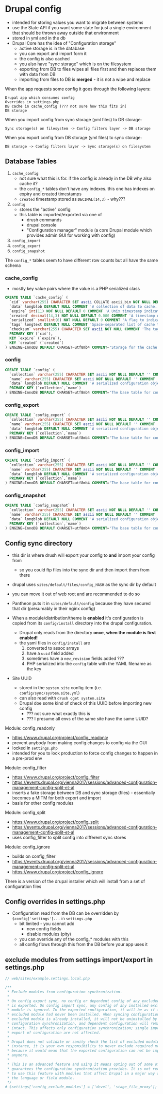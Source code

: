 # Drupal config

- intended for storing values you want to migrate between systems
- use the State API if you want some state for just a single environment that
  should be thrown away outside that environment
- stored in yml and in the db
- Drupal Core has the idea of "Configuration storage"
    - active storage is in the database
    - you can export and import form it
    - the config is also cached
    - you also have "sync storage" which is on the filesystem
    - exporting from DB to files wipes all files first and then replaces them
      with data from DB
    - importing from files to DB is **merged** - it is not a wipe and replace

When the app requests some config it goes through the following layers:

```
Drupal app which consumes config
Overrides in settings.php
DB cache in cache_config (??? not sure how this fits in)
DB storage
```

When you import config from sync storage (yml files) to DB storage:

```
Sync storage(s) on filesystem -> Config filters layer -> DB storage
```

When you export config from DB storage (yml files) to sync storage:

```
DB storage -> Config filters layer -> Sync storage(s) on filesystem
```

## Database Tables

1. `cache_config`
    - not sure what this is for. if the config is already in the DB why also
      cache it?
    - the `config_*` tables don't have any indexes. this one has indexes on
      expiry and created timestamps
    - `created` timestamp stored as `DECIMAL(14,3)` - why???
2. `config`
    - stores the "active" config
    - this table is imported/exported via one of
        - drush commands
        - drupal console
        - "Configuration manager" module (a core Drupal module which provides
          admin GUI for working with config)
3. `config_import`
4. `config_export`
5. `config_snapshot`

The `config_*` tables seem to have different row counts but all have the same
schema

### cache_config

- mostly key value pairs where the value is a PHP serialized class

```sql
CREATE TABLE `cache_config` (
  `cid` varchar(255) CHARACTER SET ascii COLLATE ascii_bin NOT NULL DEFAULT '' COMMENT 'Primary Key: Unique cache ID.',
  `data` longblob DEFAULT NULL COMMENT 'A collection of data to cache.',
  `expire` int(11) NOT NULL DEFAULT 0 COMMENT 'A Unix timestamp indicating when the cache entry should expire, or -1 for never.',
  `created` decimal(14,3) NOT NULL DEFAULT 0.000 COMMENT 'A timestamp with millisecond precision indicating when the cache entry was created.',
  `serialized` smallint(6) NOT NULL DEFAULT 0 COMMENT 'A flag to indicate whether content is serialized (1) or not (0).',
  `tags` longtext DEFAULT NULL COMMENT 'Space-separated list of cache tags for this entry.',
  `checksum` varchar(255) CHARACTER SET ascii NOT NULL COMMENT 'The tag invalidation checksum when this entry was saved.',
  PRIMARY KEY (`cid`),
  KEY `expire` (`expire`),
  KEY `created` (`created`)
) ENGINE=InnoDB DEFAULT CHARSET=utf8mb4 COMMENT='Storage for the cache API.'
```

### config

```sql
CREATE TABLE `config` (
  `collection` varchar(255) CHARACTER SET ascii NOT NULL DEFAULT '' COMMENT 'Primary Key: Config object collection.',
  `name` varchar(255) CHARACTER SET ascii NOT NULL DEFAULT '' COMMENT 'Primary Key: Config object name.',
  `data` longblob DEFAULT NULL COMMENT 'A serialized configuration object data.',
  PRIMARY KEY (`collection`,`name`)
) ENGINE=InnoDB DEFAULT CHARSET=utf8mb4 COMMENT='The base table for configuration data.'
```

### config_export

```sql
CREATE TABLE `config_export` (
  `collection` varchar(255) CHARACTER SET ascii NOT NULL DEFAULT '' COMMENT 'Primary Key: Config object collection.',
  `name` varchar(255) CHARACTER SET ascii NOT NULL DEFAULT '' COMMENT 'Primary Key: Config object name.',
  `data` longblob DEFAULT NULL COMMENT 'A serialized configuration object data.',
  PRIMARY KEY (`collection`,`name`)
) ENGINE=InnoDB DEFAULT CHARSET=utf8mb4 COMMENT='The base table for configuration data.'
```

### config_import

```sql
CREATE TABLE `config_import` (
  `collection` varchar(255) CHARACTER SET ascii NOT NULL DEFAULT '' COMMENT 'Primary Key: Config object collection.',
  `name` varchar(255) CHARACTER SET ascii NOT NULL DEFAULT '' COMMENT 'Primary Key: Config object name.',
  `data` longblob DEFAULT NULL COMMENT 'A serialized configuration object data.',
  PRIMARY KEY (`collection`,`name`)
) ENGINE=InnoDB DEFAULT CHARSET=utf8mb4 COMMENT='The base table for configuration data.'
```

### config_snapshot

```sql
CREATE TABLE `config_snapshot` (
  `collection` varchar(255) CHARACTER SET ascii NOT NULL DEFAULT '' COMMENT 'Primary Key: Config object collection.',
  `name` varchar(255) CHARACTER SET ascii NOT NULL DEFAULT '' COMMENT 'Primary Key: Config object name.',
  `data` longblob DEFAULT NULL COMMENT 'A serialized configuration object data.',
  PRIMARY KEY (`collection`,`name`)
) ENGINE=InnoDB DEFAULT CHARSET=utf8mb4 COMMENT='The base table for configuration data.'
```

## Config sync directory

- this dir is where drush will export your config to **and** import your config
  from
    - so you could ftp files into the sync dir and then import them from there
- drupal uses `sites/default/files/config_HASH` as the sync dir by default
- you can move it out of web root and are recommended to do so
- Pantheon puts it in `sites/default/config` because they have secured that dir
  (presumably in their nginx config)

- When a module/distribution/theme is **enabled** it's configuration is copied
  from its `config/install` directory into the drupal configuration.
    - Drupal only reads from the directory **once**, **when the module is first
      enabled!**
    - the yaml files in `config/install` are
        1. converted to assoc arrays
        1. have a `uuid` field added
        1. sometimes have a `new_revision` fields added ???
        1. PHP serialized into the `config` table with the YAML filename as the
           key

- Site UUID
    - stored in the `system.site` config item (i.e.
      `config/sync/system.site.yml`)
    - can also read with `drush cget system.site`
    - Drupal doe some kind of check of this UUID before importing new config
        - ??? not sure what exactly this is
        - ??? I presume all envs of the same site have the same UUID?

Module: config_readonly

- https://www.drupal.org/project/config_readonly
- prevent anybody from making config changes to config via the GUI
- locked in `settings.php`
- intended for you to lock production to force config changes to happen in a
  pre-prod env

Module: config_filter

- https://www.drupal.org/project/config_filter
- https://events.drupal.org/vienna2017/sessions/advanced-configuration-management-config-split-et-al
- inserts a fake storage between DB and sync storage (files) - essentially
  becomes a MITM for both export and import
- basis for other config modules

Module: config_split

- https://www.drupal.org/project/config_split
- https://events.drupal.org/vienna2017/sessions/advanced-configuration-management-config-split-et-al
- uses config_filter to split config into different sync stores

Module: config_ignore

- builds on config_filter
- https://events.drupal.org/vienna2017/sessions/advanced-configuration-management-config-split-et-al
- https://www.drupal.org/project/config_ignore

There is a version of the drupal installer which will install from a set of
configuration files

## Config overrides in settings.php

- Configuration read from the DB can be overridden by `$config['settings']...`
  in `settings.php`
    - bit limited - you cannot add
        - new config fields
        - disable modules (pity)
    - you can override any of the config\_\* modules with this
    - all config flows through this from the DB before your app uses it

## exclude modules from settings import/export in settings.php

```php
// web/sites/example.settings.local.php

/**
 * Exclude modules from configuration synchronization.
 *
 * On config export sync, no config or dependent config of any excluded module
 * is exported. On config import sync, any config of any installed excluded
 * module is ignored. In the exported configuration, it will be as if the
 * excluded module had never been installed. When syncing configuration, if an
 * excluded module is already installed, it will not be uninstalled by the
 * configuration synchronization, and dependent configuration will remain
 * intact. This affects only configuration synchronization; single import and
 * export of configuration are not affected.
 *
 * Drupal does not validate or sanity check the list of excluded modules. For
 * instance, it is your own responsibility to never exclude required modules,
 * because it would mean that the exported configuration can not be imported
 * anymore.
 *
 * This is an advanced feature and using it means opting out of some of the
 * guarantees the configuration synchronization provides. It is not recommended
 * to use this feature with modules that affect Drupal in a major way such as
 * the language or field module.
 */
# $settings['config_exclude_modules'] = ['devel', 'stage_file_proxy'];
```
